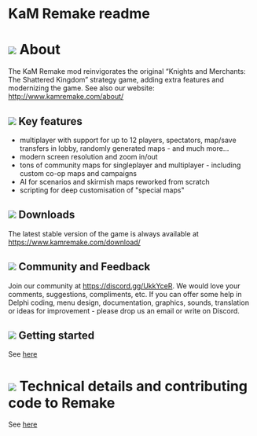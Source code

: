 # KaM Remake readme


# ![](Docs/Readme/Readme/GUI_0318.gif) About

The KaM Remake mod reinvigorates the original “Knights and Merchants: The Shattered Kingdom” strategy game, adding extra features and modernizing the game. See also our website: <http://www.kamremake.com/about/>

## ![](Docs/Readme/Readme/GUI_0311.gif) Key features

- multiplayer with support for up to 12 players, spectators, map/save transfers in lobby, randomly generated maps - and much more...
- modern screen resolution and zoom in/out
- tons of community maps for singleplayer and multiplayer - including custom co-op maps and campaigns
- AI for scenarios and skirmish maps reworked from scratch
- scripting for deep customisation of "special maps"

## ![](Docs/Readme/Readme/GUI_0322.gif) Downloads

The latest stable version of the game is always available at <https://www.kamremake.com/download/>


## ![](Docs/Readme/Readme/GUI_0323.gif) Community and Feedback

Join our community at <https://discord.gg/UkkYceR>. We would love your comments, suggestions, compliments, etc.
If you can offer some help in Delphi coding, menu design, documentation, graphics, sounds, translation or ideas for improvement - please drop us an email or write on Discord. 

## ![](Docs/Readme/Readme/GUI_0303.gif) Getting started

See [here](Docs/Readme/getting-started_eng.md)

# ![](Docs/Readme/Readme/GUI_0304.gif) Technical details and contributing code to Remake

See [here](Docs/Readme/technical.md)







 

